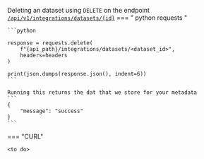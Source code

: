Deleting an dataset using `DELETE` on the endpoint [`/api/v1/integrations/datasets/{id}`](https://api.dev.hdruk.cloud/api/documentation#/Dataset%20Integrations/create_datasets_from_app)
=== " python requests "

    ```python

    response = requests.delete(
        f"{api_path}/integrations/datasets/<dataset_id>",
        headers=headers
    )

    print(json.dumps(response.json(), indent=6))
    ```

    Running this returns the dat that we store for your metadata
    ```
    {
        "message": "success"
    }
    ```

=== "CURL"

    <to do>
